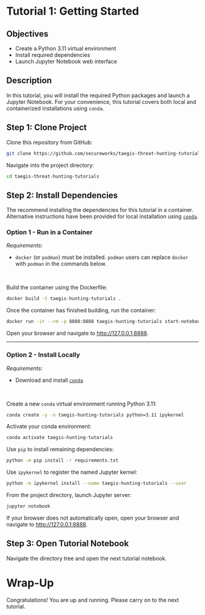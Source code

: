 # Tutorial 1: Getting Started

## Objectives

- Create a Python 3.11 virtual environment
- Install required dependencies
- Launch Jupyter Notebook web interface

## Description

In this tutorial, you will install the required Python packages and launch a Jupyter Notebook.
For your convenience, this tutorial covers both local and containerized installations using `conda`.

## Step 1: Clone Project

Clone this repository from GitHub:

```bash
git clone https://github.com/secureworks/taegis-threat-hunting-tutorials.git
```

Navigate into the project directory:

```bash
cd taegis-threat-hunting-tutorials
```

## Step 2: Install Dependencies

The recommend installing the dependencies for this tutorial in a container.
Alternative instructions have been provided for local installation using [`conda`](https://www.anaconda.com/download).

### Option 1 - Run in a Container

*Requirements:*

- `docker` (or `podman`) must be installed. `podman` users can replace `docker` with `podman` in the commands below.

<br>

Build the container using the Dockerfile:

```bash
docker build -t taegis-hunting-tutorials .
```

Once the container has finished building, run the container:

```bash
docker run -it --rm -p 8888:8888 taegis-hunting-tutorials start-notebook.sh
```

Open your browser and navigate to http://127.0.0.1:8888.

---

### Option 2 - Install Locally

*Requirements:*

- Download and install [`conda`](https://www.anaconda.com/download)

<br>

Create a new `conda` virtual environment running Python 3.11:

```bash
conda create -y -n taegis-hunting-tutorials python=3.11 ipykernel
```

Activate your conda environment:

```bash
conda activate taegis-hunting-tutorials
```

Use `pip` to install remaining dependencies:

```bash
python -m pip install -r requirements.txt
```

Use `ipykernel` to register the named Jupyter kernel:

```bash
python -m ipykernel install --name taegis-hunting-tutorials --user
```

From the project directory, launch Jupyter server:

```bash
jupyter notebook
```

If your browser does not automatically open, open your browser and navigate to http://127.0.0.1:8888.

## Step 3: Open Tutorial Notebook

Navigate the directory tree and open the next tutorial notebook.

# Wrap-Up

Congratulations! You are up and running.
Please carry on to the next tutorial.